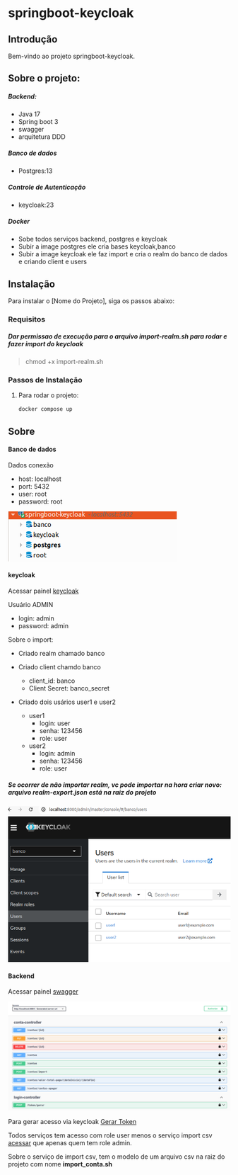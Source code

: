 # springboot-keycloak

## Introdução

Bem-vindo ao projeto springboot-keycloak.

## Sobre o projeto:

##### Backend:

- Java 17
- Spring boot 3
- swagger
- arquitetura DDD

##### Banco de dados

- Postgres:13

##### Controle de Autenticação

- keycloak:23

##### Docker

- Sobe todos serviços backend, postgres e keycloak
- Subir a image postgres ele cria bases keycloak,banco
- Subir a image keycloak ele faz import e cria o realm do banco de dados e criando client e users

## Instalação

Para instalar o [Nome do Projeto], siga os passos abaixo:

### Requisitos

##### Dar permissao de execução para o arquivo import-realm.sh para rodar e fazer import do keycloak

> chmod +x import-realm.sh

### Passos de Instalação

1. Para rodar o projeto:
   ```sh
   docker compose up
   ```

## Sobre

#### Banco de dados

Dados conexão

- host: localhost
- port: 5432
- user: root
- password: root

![banco](img/bancodedados.png)

#### keycloak

Acessar painel [keycloak](http://localhost:8080)

Usuário ADMIN

- login: admin
- password: admin

Sobre o import:

- Criado realm chamado banco
- Criado client chamdo banco

  - client_id: banco
  - Client Secret: banco_secret

- Criado dois usários user1 e user2
  - user1
    - login: user
    - senha: 123456
    - role: user
  - user2
    - login: admin
    - senha: 123456
    - role: user

##### Se ocorrer de não importar realm, vc pode importar na hora criar novo: arquivo _realm-export.json_ está na raiz do projeto

![keycloak](img/keycloak.png)

#### Backend

Acessar painel [swagger](http://localhost:8084/swagger-ui/index.html)

![swagger](img/swagger.png)

Para gerar acesso via keycloak [Gerar Token](http://localhost:8084/swagger-ui/index.html#/login-controller/getToken)

Todos serviços tem acesso com role user menos o serviço import csv [acessar](http://localhost:8084/swagger-ui/index.html#/conta-controller/importContas) que apenas quem tem role admin.

Sobre o serviço de import csv, tem o modelo de um arquivo csv na raiz do projeto com nome **import_conta.sh**
